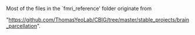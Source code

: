 Most of the files in the `fmri_reference' folder originate from 

"https://github.com/ThomasYeoLab/CBIG/tree/master/stable_projects/brain_parcellation".
